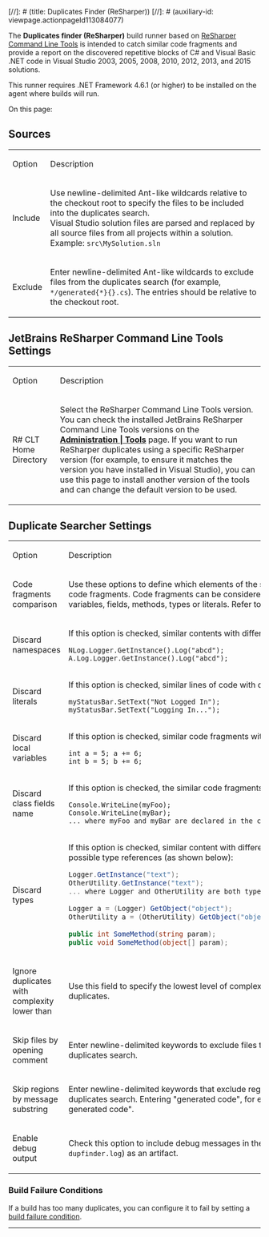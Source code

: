 [//]: # (title: Duplicates Finder (ReSharper))
[//]: # (auxiliary-id: viewpage.actionpageId113084077)

The __Duplicates finder (ReSharper)__ build runner based on [ReSharper Command Line Tools](http://www.jetbrains.com/resharper/features/command-line.html) is intended to catch similar code fragments and provide a report on  the discovered repetitive blocks of C# and Visual Basic .NET code in Visual Studio 2003, 2005, 2008, 2010, 2012, 2013, and 2015 solutions.

<note>

This runner requires .NET Framework 4.6.1 (or higher) to be installed on the agent where builds will run.
</note>

On this page:

<tag-list of="chapter" mode="tree" depth="4"/>
 

## Sources

<table><tr>

<td>

Option


</td>

<td>

Description


</td></tr><tr>

<td>

Include


</td>

<td>

Use newline\-delimited Ant\-like wildcards relative to the checkout root to specify the files to be included into the duplicates search.   
Visual Studio solution files are parsed and replaced by all source files from all projects within a solution.   
Example: `src\MySolution.sln`


</td></tr><tr>

<td>

Exclude


</td>

<td>

Enter newline\-delimited Ant\-like wildcards to exclude files from the duplicates search (for example, `*/generated{*}{}.cs`). The entries should be relative to the checkout root.


</td></tr></table>

## JetBrains ReSharper Command Line Tools Settings

<table><tr>

<td>

Option


</td>

<td>

Description


</td></tr><tr>

<td>

R# CLT Home Directory 


</td>

<td>

Select the ReSharper Command Line Tools version. You can check the installed JetBrains ReSharper Command Line Tools versions on the __[Administration | Tools](installing-agent-tools.md)__ page. If you want to run ReSharper duplicates using a specific ReSharper version (for example, to ensure it matches the version you have installed in Visual Studio), you can use this page to install another version of the tools and can change the default version to be used.


</td></tr></table>

## Duplicate Searcher Settings

<table><tr>

<td>

Option


</td>

<td>

Description


</td></tr><tr>

<td>

Code fragments comparison


</td>

<td>

Use these options to define which elements of the source code should be discarded when searching for repetitive code fragments. Code fragments can be considered duplicated, if they are structurally similar, but contain different variables, fields, methods, types or literals. Refer to the samples below:


</td></tr><tr>

<td>

Discard namespaces


</td>

<td>

If this option is checked, similar contents with different _namespace specifications_ will be recognized as duplicates.


```Shell
NLog.Logger.GetInstance().Log("abcd");
A.Log.Logger.GetInstance().Log("abcd");

```




</td></tr><tr>

<td>

Discard literals


</td>

<td>

If this option is checked, similar lines of code with different literals will be recognized as duplicates.


```Shell
myStatusBar.SetText("Not Logged In");
myStatusBar.SetText("Logging In...");

```




</td></tr><tr>

<td>

Discard local variables


</td>

<td>

If this option is checked, similar code fragments with different local variable names will be recognized as duplicates.


```Shell
int a = 5; a += 6;
int b = 5; b += 6;

```




</td></tr><tr>

<td>

Discard class fields name


</td>

<td>

If this option is checked, the similar code fragments with different field names will be recognized as duplicates.


```Shell
Console.WriteLine(myFoo);
Console.WriteLine(myBar);
... where myFoo and myBar are declared in the containing class

```




</td></tr><tr>

<td>

Discard types


</td>

<td>

If this option is checked, similar content with different type names will be recognized as duplicates. These include all possible type references (as shown below):


```csharp
Logger.GetInstance("text");
OtherUtility.GetInstance("text");
... where Logger and OtherUtility are both type names (thus GetInstance is a static method in both classes)
 
Logger a = (Logger) GetObject("object");
OtherUtility a = (OtherUtility) GetObject("object");
 
public int SomeMethod(string param);
public void SomeMethod(object[] param);

```




</td></tr><tr>

<td>

Ignore duplicates with complexity lower than


</td>

<td>

Use this field to specify the lowest level of complexity of code blocks to be taken into consideration when detecting duplicates.


</td></tr><tr>

<td>

Skip files by opening comment


</td>

<td>

Enter newline\-delimited keywords to exclude files that contain the keyword in the file's opening comments from the duplicates search.


</td></tr><tr>

<td>

Skip regions by message substring


</td>

<td>

Enter newline\-delimited keywords that exclude regions that contain the keyword in the message substring from the duplicates search. Entering "generated code", for example, will skip regions containing "Windows Form Designer generated code".


</td></tr><tr>

<td>

Enable debug output


</td>

<td>

 Check this option to include debug messages in the build log and publish the file with additional logs (`dotnet-tools-dupfinder.log`) as an artifact.


</td></tr></table>

### Build Failure Conditions

If a build has too many duplicates, you can configure it to fail by setting a [build failure condition](build-failure-conditions.md).

__ __